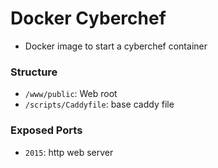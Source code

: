 # Docker Cyberchef

* Docker image to start a cyberchef container

### Structure
* `/www/public`: Web root
* `/scripts/Caddyfile`: base caddy file

### Exposed Ports
* `2015`: http web server
